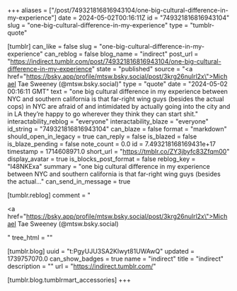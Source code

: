 +++
aliases = ["/post/749321816816943104/one-big-cultural-difference-in-my-experience"]
date = 2024-05-02T00:16:11Z
id = "749321816816943104"
slug = "one-big-cultural-difference-in-my-experience"
type = "tumblr-quote"

[tumblr]
can_like = false
slug = "one-big-cultural-difference-in-my-experience"
can_reblog = false
blog_name = "indirect"
post_url = "https://indirect.tumblr.com/post/749321816816943104/one-big-cultural-difference-in-my-experience"
state = "published"
source = "<a href=\"https://bsky.app/profile/mtsw.bsky.social/post/3krg26nulrl2x\">Michael Tae Sweeney (@mtsw.bsky.social)</a>"
type = "quote"
date = "2024-05-02 00:16:11 GMT"
text = "one big cultural difference in my experience between NYC and southern california is that far-right wing guys (besides the actual cops) in NYC are afraid of and intimidated by actually going into the city and in LA they&rsquo;re happy to go wherever they think they can start shit."
interactability_reblog = "everyone"
interactability_blaze = "everyone"
id_string = "749321816816943104"
can_blaze = false
format = "markdown"
should_open_in_legacy = true
can_reply = false
is_blazed = false
is_blaze_pending = false
note_count = 0.0
id = 7.493218168169431e+17
timestamp = 1714608971.0
short_url = "https://tmblr.co/ZY3jbyfc83Zfqm00"
display_avatar = true
is_blocks_post_format = false
reblog_key = "I48NKExa"
summary = "one big cultural difference in my experience between NYC and southern california is that far-right wing guys (besides the actual..."
can_send_in_message = true

[tumblr.reblog]
comment = "<p><a href=\"https://bsky.app/profile/mtsw.bsky.social/post/3krg26nulrl2x\">Michael Tae Sweeney (@mtsw.bsky.social)</a></p>"
tree_html = ""

[tumblr.blog]
uuid = "t:PgyUJU3SA2Klwyt81UWAwQ"
updated = 1739757070.0
can_show_badges = true
name = "indirect"
title = "indirect"
description = ""
url = "https://indirect.tumblr.com/"

[tumblr.blog.tumblrmart_accessories]
+++
